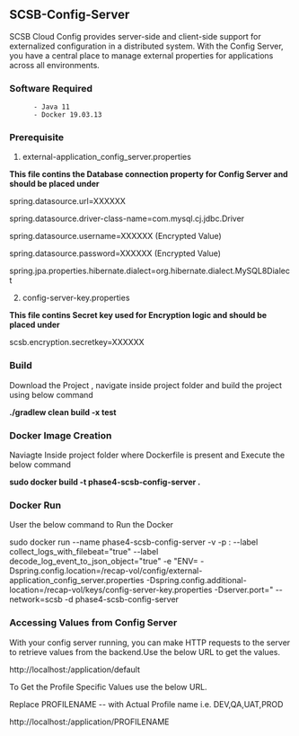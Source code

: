 ## SCSB-Config-Server

   SCSB Cloud Config provides server-side and client-side support for externalized configuration in a distributed system. With the Config Server, you have a central place to manage external properties for applications across all environments.
   
### Software Required
          - Java 11
          - Docker 19.03.13      
          
### Prerequisite
1. external-application_config_server.properties

  **This file contins the Database connection property for Config Server and should be placed under <config folder>**

 spring.datasource.url=XXXXXX

spring.datasource.driver-class-name=com.mysql.cj.jdbc.Driver

spring.datasource.username=XXXXXX (Encrypted Value)

spring.datasource.password=XXXXXX (Encrypted Value)

spring.jpa.properties.hibernate.dialect=org.hibernate.dialect.MySQL8Dialect

2. config-server-key.properties

**This file contins Secret key used for Encryption logic and should be placed under <config folder>**

scsb.encryption.secretkey=XXXXXX


### Build
   Download the Project , navigate inside project folder and  build the project using below command
  
   **./gradlew clean build -x test**

### Docker Image Creation
   Naviagte Inside project folder where Dockerfile is present and Execute the below command

 **sudo docker build -t phase4-scsb-config-server  .**

### Docker Run

User the below command to Run the Docker 
 
sudo docker run --name phase4-scsb-config-server -v <volume>  -p <port>:<port>  --label collect_logs_with_filebeat="true" --label decode_log_event_to_json_object="true" -e "ENV= -Dspring.config.location=/recap-vol/config/external-application_config_server.properties  -Dspring.config.additional-location=/recap-vol/keys/config-server-key.properties -Dserver.port=<port>" --network=scsb   -d phase4-scsb-config-server


### Accessing Values from Config Server

 With your config server running, you can make HTTP requests to the server to retrieve values from the  backend.Use the below URL to get the values.
 
 http://localhost:<port>/application/default
 
 To Get the Profile Specific Values use the below URL.
 
 Replace PROFILENAME -- with Actual Profile name i.e. DEV,QA,UAT,PROD
   
  http://localhost:<port>/application/PROFILENAME
 

